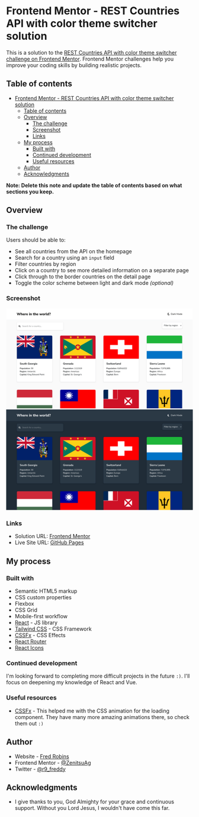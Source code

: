 # Frontend Mentor - REST Countries API with color theme switcher solution

This is a solution to the [REST Countries API with color theme switcher challenge on Frontend Mentor](https://www.frontendmentor.io/challenges/rest-countries-api-with-color-theme-switcher-5cacc469fec04111f7b848ca). Frontend Mentor challenges help you improve your coding skills by building realistic projects. 

## Table of contents

- [Frontend Mentor - REST Countries API with color theme switcher solution](#frontend-mentor---rest-countries-api-with-color-theme-switcher-solution)
  - [Table of contents](#table-of-contents)
  - [Overview](#overview)
    - [The challenge](#the-challenge)
    - [Screenshot](#screenshot)
    - [Links](#links)
  - [My process](#my-process)
    - [Built with](#built-with)
    - [Continued development](#continued-development)
    - [Useful resources](#useful-resources)
  - [Author](#author)
  - [Acknowledgments](#acknowledgments)

**Note: Delete this note and update the table of contents based on what sections you keep.**

## Overview

### The challenge

Users should be able to:

- See all countries from the API on the homepage
- Search for a country using an `input` field
- Filter countries by region
- Click on a country to see more detailed information on a separate page
- Click through to the border countries on the detail page
- Toggle the color scheme between light and dark mode *(optional)*

### Screenshot

![](./screenshot.png)
![](./screenshot1.png)

### Links

- Solution URL: [Frontend Mentor](https://your-solution-url.com)
- Live Site URL: [GitHub Pages](https://zenitsuag.github.io/rest-countries-master)

## My process

### Built with

- Semantic HTML5 markup
- CSS custom properties
- Flexbox
- CSS Grid
- Mobile-first workflow
- [React](https://react.dev/) - JS library
- [Tailwind CSS](https://tailwindcss.com) - CSS Framework
- [CSSFx](https://cssfx.netlify.app/) - CSS Effects
- [React Router](https://reactrouter.com/)
- [React Icons](https://react-icons.github.io/react-icons/)


### Continued development

I'm looking forward to completing more difficult projects in the future `:)`. I'll focus on deepening my knowledge of React and Vue.

### Useful resources

- [CSSFx](https://cssfx.netlify.app/) - This helped me with the CSS animation for the loading component. They have many more amazing animations there, so check them out `:)`

## Author

- Website - [Fred Robins](https://zenitsuag.github.io/portfolio)
- Frontend Mentor - [@ZenitsuAg](https://www.frontendmentor.io/profile/ZenitsuAg)
- Twitter - [@r9_freddy](https://www.twitter.com/r9_freddy)

## Acknowledgments

- I give thanks to you, God Almighty for your grace and continuous support. Without you Lord Jesus, I wouldn't have come this far.
